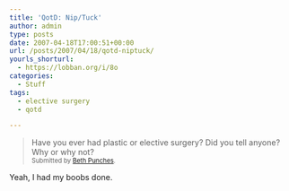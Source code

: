 ```yaml
---
title: 'QotD: Nip/Tuck'
author: admin
type: posts
date: 2007-04-18T17:00:51+00:00
url: /posts/2007/04/18/qotd-niptuck/
yourls_shorturl:
  - https://lobban.org/i/8o
categories:
  - Stuff
tags:
  - elective surgery
  - qotd

---
```

> Have you ever had plastic or elective surgery? Did you tell anyone? Why or why not?&#160;   
> <span style="font-size: 0.8em">Submitted by <a class="enclosure-inline-user" href="http://zabethanne.vox.com/">Beth Punches</a>.&#160;</span>

Yeah, I had my boobs done.